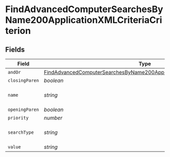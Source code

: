 # FindAdvancedComputerSearchesByName200ApplicationXMLCriteriaCriterion


## Fields

| Field                                                                                                                                                                             | Type                                                                                                                                                                              | Required                                                                                                                                                                          | Description                                                                                                                                                                       | Example                                                                                                                                                                           |
| --------------------------------------------------------------------------------------------------------------------------------------------------------------------------------- | --------------------------------------------------------------------------------------------------------------------------------------------------------------------------------- | --------------------------------------------------------------------------------------------------------------------------------------------------------------------------------- | --------------------------------------------------------------------------------------------------------------------------------------------------------------------------------- | --------------------------------------------------------------------------------------------------------------------------------------------------------------------------------- |
| `andOr`                                                                                                                                                                           | [FindAdvancedComputerSearchesByName200ApplicationXMLCriteriaCriterionAndOr](../../models/operations/findadvancedcomputersearchesbyname200applicationxmlcriteriacriterionandor.md) | :heavy_minus_sign:                                                                                                                                                                | N/A                                                                                                                                                                               |                                                                                                                                                                                   |
| `closingParen`                                                                                                                                                                    | *boolean*                                                                                                                                                                         | :heavy_minus_sign:                                                                                                                                                                | N/A                                                                                                                                                                               |                                                                                                                                                                                   |
| `name`                                                                                                                                                                            | *string*                                                                                                                                                                          | :heavy_minus_sign:                                                                                                                                                                | Name of the criteria                                                                                                                                                              | Last Inventory Update                                                                                                                                                             |
| `openingParen`                                                                                                                                                                    | *boolean*                                                                                                                                                                         | :heavy_minus_sign:                                                                                                                                                                | N/A                                                                                                                                                                               |                                                                                                                                                                                   |
| `priority`                                                                                                                                                                        | *number*                                                                                                                                                                          | :heavy_minus_sign:                                                                                                                                                                | N/A                                                                                                                                                                               |                                                                                                                                                                                   |
| `searchType`                                                                                                                                                                      | *string*                                                                                                                                                                          | :heavy_minus_sign:                                                                                                                                                                | Operator                                                                                                                                                                          | more than x days ago                                                                                                                                                              |
| `value`                                                                                                                                                                           | *string*                                                                                                                                                                          | :heavy_minus_sign:                                                                                                                                                                | N/A                                                                                                                                                                               | 7                                                                                                                                                                                 |